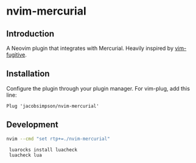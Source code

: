 # nvim-mercurial

## Introduction

A Neovim plugin that integrates with Mercurial. Heavily inspired by [vim-fugitive](https://github.com/tpope/vim-fugitive).

## Installation

Configure the plugin through your plugin manager. For vim-plug, add this line:

```vim
Plug 'jacobsimpson/nvim-mercurial'
```

## Development

```sh
nvim --cmd "set rtp+=./nvim-mercurial"
```

```sh
 luarocks install luacheck
 luacheck lua
 ```
